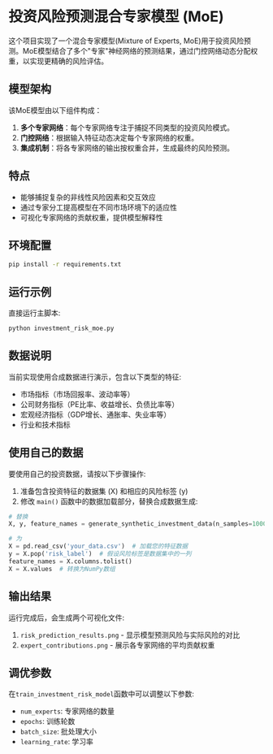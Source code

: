 # 投资风险预测混合专家模型 (MoE)

这个项目实现了一个混合专家模型(Mixture of Experts, MoE)用于投资风险预测。MoE模型结合了多个"专家"神经网络的预测结果，通过门控网络动态分配权重，以实现更精确的风险评估。

## 模型架构

该MoE模型由以下组件构成：

1. **多个专家网络**：每个专家网络专注于捕捉不同类型的投资风险模式。
2. **门控网络**：根据输入特征动态决定每个专家网络的权重。
3. **集成机制**：将各专家网络的输出按权重合并，生成最终的风险预测。

## 特点

- 能够捕捉复杂的非线性风险因素和交互效应
- 通过专家分工提高模型在不同市场环境下的适应性
- 可视化专家网络的贡献权重，提供模型解释性

## 环境配置

```bash
pip install -r requirements.txt
```

## 运行示例

直接运行主脚本:

```bash
python investment_risk_moe.py
```

## 数据说明

当前实现使用合成数据进行演示，包含以下类型的特征:

- 市场指标（市场回报率、波动率等）
- 公司财务指标（PE比率、收益增长、负债比率等）
- 宏观经济指标（GDP增长、通胀率、失业率等）
- 行业和技术指标

## 使用自己的数据

要使用自己的投资数据，请按以下步骤操作:

1. 准备包含投资特征的数据集 (X) 和相应的风险标签 (y)
2. 修改 `main()` 函数中的数据加载部分，替换合成数据生成:

```python
# 替换
X, y, feature_names = generate_synthetic_investment_data(n_samples=1000)

# 为
X = pd.read_csv('your_data.csv')  # 加载您的特征数据
y = X.pop('risk_label')  # 假设风险标签是数据集中的一列
feature_names = X.columns.tolist()
X = X.values  # 转换为NumPy数组
```

## 输出结果

运行完成后，会生成两个可视化文件:

1. `risk_prediction_results.png` - 显示模型预测风险与实际风险的对比
2. `expert_contributions.png` - 展示各专家网络的平均贡献权重

## 调优参数

在`train_investment_risk_model`函数中可以调整以下参数:

- `num_experts`: 专家网络的数量
- `epochs`: 训练轮数
- `batch_size`: 批处理大小
- `learning_rate`: 学习率
